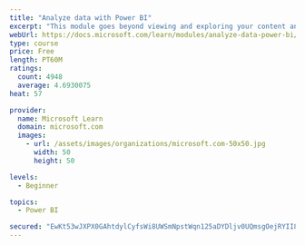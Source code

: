 ```yaml
---
title: "Analyze data with Power BI"
excerpt: "This module goes beyond viewing and exploring your content and explains how to interact with it by working with reports and dashboards to uncover and share new business insights."
webUrl: https://docs.microsoft.com/learn/modules/analyze-data-power-bi/
type: course
price: Free
length: PT60M
ratings:
  count: 4948
  average: 4.6930075
heat: 57

provider:
  name: Microsoft Learn
  domain: microsoft.com
  images:
    - url: /assets/images/organizations/microsoft.com-50x50.jpg
      width: 50
      height: 50

levels:
  - Beginner

topics:
  - Power BI

secured: "EwKt53wJXPX0GAhtdylCyfsWi8UWSmNpstWqn125aDYDljv0UQmsgOejRYII8s28RMkaM9XWPLhFhmcM9pXdhclhckC1tUo3PL40/h9ZIwJvHxnr+rJh8sUaW9MBSY8ExWgwhmCIc1r6svZXO+neBSP7cWb4k/KUjrY8uovixHgutqVq8vB2rQzi6UHh3e+cydq+z3nUHzZ+zVnR1GukkmkLe8gPNb00utV16EZy1PiA+9Lksd6WWOSHgSM2PZZqzlPoGuRl+LUtPT9R0vDjwWtxH6m2AWfgS+mNhkh9EaECBjqrOG4ulOXXuUDacZNPZrIo8FJbXdTNa4bgLItpZitUDPJ1ZM3c2AAjKYokwHPBb1xMXyfl9kbsW1XEJS2YPytVmDYMjVx7H6gkos4lagPRNnzSOt+xpQ9SgVDddMs=;JRJ/Aa3hzch7Rwu3HkY9bw=="
---
```


